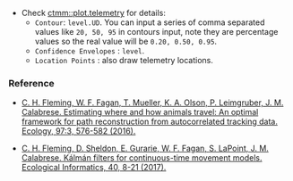 - Check [ctmm::plot.telemetry](https://ctmm-initiative.github.io/ctmm/reference/plot.telemetry.html) for details:
  - `Contour`: `level.UD`. You can input a series of comma separated values like `20, 50, 95` in contours input, note they are percentage values so the real value will be `0.20, 0.50, 0.95`. 
  - `Confidence Envelopes` : `level`.
  - `Location Points` : also draw telemetry locations.

### Reference
- [C. H. Fleming, W. F. Fagan, T. Mueller, K. A. Olson, P. Leimgruber, J. M. Calabrese. Estimating where and how animals travel: An optimal framework for path reconstruction from autocorrelated tracking data. Ecology, 97:3, 576-582 (2016).](https://doi.org/10.1890/15-1607.1)

- [C. H. Fleming, D. Sheldon, E. Gurarie, W. F. Fagan, S. LaPoint, J. M. Calabrese. Kálmán filters for continuous-time movement models. Ecological Informatics, 40, 8-21 (2017).](https://doi.org/10.1016/j.ecoinf.2017.04.008)
